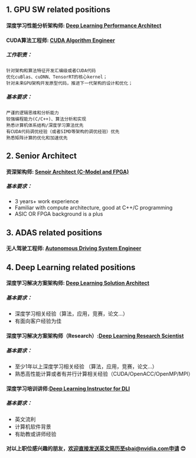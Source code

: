 ## 1. GPU SW related positions

#### 深度学习性能分析架构师: [Deep Learning Performance Architect](/深度学习性能分析架构师.md)
#### CUDA算法工程师: [CUDA Algorithm Engineer](/CUDA_Algorithm_Engineer.md)

##### 工作职责：
    针对架构和算法特征开发汇编级或者CUDA代码
    优化cuBlas、cuDNN、TensorRT的核心kernel；
    针对未来GPU架构开发原型代码，推进下一代架构的设计和优化；
##### 基本要求：
    严谨的逻辑思维和分析能力
    较强编程能力(C/C++)、算法分析和实现
    熟悉计算机体系结构/深度学习算法优先
    有CUDA代码调优经验（或者SIMD等架构的调优经验）优先
    熟悉矩阵计算的优化和加速优先

## 2. Senior Architect
#### 资深架构师: [Senoir Architect (C-Model and FPGA)](/Senior_Pre-silicon_C-Model_and_FPGA_Prototype_Architect.md)
##### 基本要求：
 - 3 years+ work experience
 - Familiar with compute architecture, good at C++/C programming
 - ASIC OR FPGA background is a plus

## 3. ADAS related positions
#### 无人驾驶工程师: [Autonomous Driving System Engineer](/无人驾驶系统工程师.md)

## 4. Deep Learning related positions
#### 深度学习解决方案架构师: [Deep Learning Solution Architect](/深度学习解决方案架构师.md)
##### 基本要求：
- 深度学习相关经验（算法，应用，竞赛，论文…）
- 有面向客户经验为佳
#### 深度学习解决方案架构师（Research）:[Deep Learning Research Scientist](/深度学习解决方案架构师(Research).md)
##### 基本要求：
- 至少1年以上深度学习相关经验 （算法，应用，竞赛，论文…）
- 熟悉高性能计算或者有并行计算相关经验（CUDA/OpenACC/OpenMP/MPI）
#### 深度学习培训讲师:[Deep Learning Instructor for DLI](/深度学习培训讲师.md)
##### 基本要求：
- 英文流利
- 计算机软件背景
- 有助教或讲师经验

#### 对以上职位感兴趣的朋友，欢迎直接发送英文简历至sbai@nvidia.com申请 :blush:

